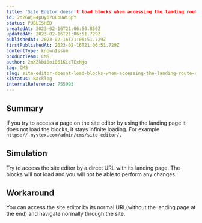 ```yaml
---
title: 'Site Editor doesn't load blocks when accessing the landing route URL'
id: 2d2GWj84pOy0ZQLbUWi5pY
status: PUBLISHED
createdAt: 2023-02-16T21:06:50.850Z
updatedAt: 2023-02-16T21:06:51.729Z
publishedAt: 2023-02-16T21:06:51.729Z
firstPublishedAt: 2023-02-16T21:06:51.729Z
contentType: knownIssue
productTeam: CMS
author: 2mXZkbi0oi061KicTExNjo
tag: CMS
slug: site-editor-doesnt-load-blocks-when-accessing-the-landing-route-url
kiStatus: Backlog
internalReference: 755993
---
```


## Summary


If you try to access a page on the site editor by using the landing page it does not load the blocks, it stays infinite loading. For example `https://.myvtex.com/admin/cms/site-editor/.`


##

## Simulation


Try to access the site editor by a direct URL with its landing page. The blocks will not load and you will not be able to perform any changes.


##

## Workaround


You can access the site editor by its normal URL(without the landing page at the end) and navigate normally through the site.





